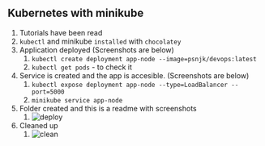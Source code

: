 ## Kubernetes with minikube

1. Tutorials have been read
2. ```kubectl``` and minikube ```installed``` with ```chocolatey```
3. Application deployed (Screenshots are below)
   1. ```kubectl create deployment app-node --image=psnjk/devops:latest```
   2. ```kubectl get pods``` - to check it
4. Service is created and the app is accesible. (Screenshots are below)
   1. ```kubectl expose deployment app-node --type=LoadBalancer --port=5000```
   2. ```minikube service app-node```
5. Folder created and this is a readme with screenshots
   1. ![deploy](dep_pod_svc.png)
6. Cleaned up
   1. ![clean](deleted.png)